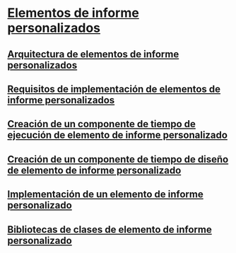 # [Elementos de informe personalizados](custom-report-items.md)
## [Arquitectura de elementos de informe personalizados](custom-report-item-architecture.md)
## [Requisitos de implementación de elementos de informe personalizados](custom-report-item-implementation-requirements.md)
## [Creación de un componente de tiempo de ejecución de elemento de informe personalizado](creating-a-custom-report-item-run-time-component.md)
## [Creación de un componente de tiempo de diseño de elemento de informe personalizado](creating-a-custom-report-item-design-time-component.md)
## [Implementación de un elemento de informe personalizado](how-to-deploy-a-custom-report-item.md)
## [Bibliotecas de clases de elemento de informe personalizado](custom-report-item-class-libraries.md)
